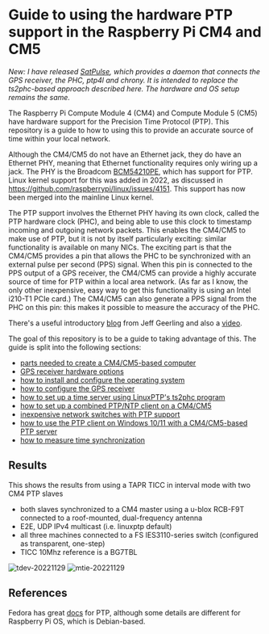 # Guide to using the hardware PTP support in the Raspberry Pi CM4 and CM5

*New: I have released [SatPulse](https://satpulse.net), which provides a daemon that connects the GPS receiver, the PHC, ptp4l and chrony. It is intended to replace the ts2phc-based approach described here. The hardware and OS setup remains the same.*

The Raspberry Pi Compute Module 4 (CM4) and Compute Module 5 (CM5) have hardware support for the Precision Time Protocol (PTP). This repository is a guide to how to using this to provide an accurate source of time within your local network.

Although the CM4/CM5 do not have an Ethernet jack, they do have an Ethernet PHY, meaning that Ethernet functionality requires only wiring up a jack. The PHY is the Broadcom [BCM54210PE](https://www.broadcom.com/products/ethernet-connectivity/phy-and-poe/copper/gigabit/bcm54210), which has support for PTP. Linux kernel support for this was added in 2022, as discussed in https://github.com/raspberrypi/linux/issues/4151. This support has now been merged into the mainline Linux kernel.

The PTP support involves the Ethernet PHY having its own clock, called the PTP hardware clock (PHC), and being able to use this clock to timestamp incoming and outgoing network packets. This enables the CM4/CM5 to make use of PTP, but it is not by itself particularly exciting: similar functionality is available on many NICs. The exciting part is that the CM4/CM5 provides a pin that allows the PHC to be synchronized with an external pulse per second (PPS) signal. When this pin is connected to the PPS output of a GPS receiver, the CM4/CM5 can provide a highly accurate source of time for PTP within a local area network. (As far as I know, the only other inexpensive, easy way to get this functionality is using an Intel i210-T1 PCIe card.) The CM4/CM5 can also generate a PPS signal from the PHC on this pin: this makes it possible to measure the accuracy of the PHC.

There's a useful introductory [blog](https://www.jeffgeerling.com/blog/2022/ptp-and-ieee-1588-hardware-timestamping-on-raspberry-pi-cm4) from Jeff Geerling and also a [video](https://www.youtube.com/watch?v=RvnG-ywF6_s).

The goal of this repository is to be a guide to taking advantage of this. The guide is split into the following sections:

* [parts needed to create a CM4/CM5-based computer](computer.md)
* [GPS receiver hardware options](gps-hw.md)
* [how to install and configure the operating system](os.md)
* [how to configure the GPS receiver](gps-config.md)
* [how to set up a time server using LinuxPTP's ts2phc program](ts2phc.md)
* [how to set up a combined PTP/NTP client on a CM4/CM5](ptp-client.md)
* [inexpensive network switches with PTP support](switches.md)
* [how to use the PTP client on Windows 10/11 with a CM4/CM5-based PTP server](ptp-windows.md)
* [how to measure time synchronization](measure.md)

## Results

This shows the results from using a TAPR TICC in interval mode with two CM4 PTP slaves 

- both slaves synchronized to a CM4 master using a u-blox RCB-F9T connected to a roof-mounted, dual-frequency antenna
- E2E, UDP IPv4 multicast (i.e. linuxptp default)
- all three machines connected to a FS IES3110-series switch (configured as transparent, one-step)
- TICC 10Mhz reference is a BG7TBL

![tdev-20221129](https://user-images.githubusercontent.com/499966/204719830-a2631c24-f9f0-4f81-bc41-e34bdd3bc6e9.png)
![mtie-20221129](https://user-images.githubusercontent.com/499966/204719880-3effc69f-ad6c-4d38-8f64-1ca5fad3a5b7.png)

## References

Fedora has great [docs](https://docs.fedoraproject.org/en-US/fedora/f40/system-administrators-guide/servers/Configuring_PTP_Using_ptp4l/) for PTP, although some details are different for Raspberry Pi OS, which is Debian-based.



